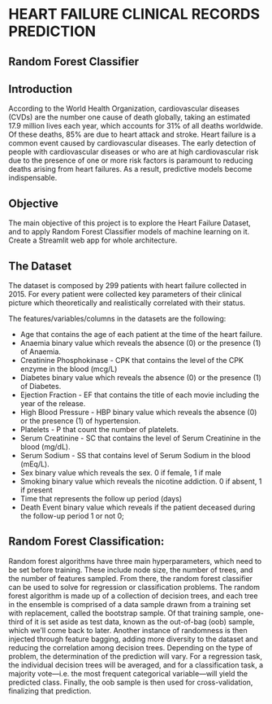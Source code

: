# HEART FAILURE CLINICAL RECORDS PREDICTION
## Random Forest Classifier
## Introduction
According to the World Health Organization, cardiovascular diseases (CVDs) are the number one cause of death globally, taking an estimated 17.9 million lives each year, which accounts for 31% of all deaths worldwide. Of these deaths, 85% are due to heart attack and stroke. Heart failure is a common event caused by cardiovascular diseases.
The early detection of people with cardiovascular diseases or who are at high cardiovascular risk due to the presence of one or more risk factors is paramount to reducing deaths arising from heart failures. As a result, predictive models become indispensable.

## Objective
The main objective of this project is to explore the Heart Failure Dataset, and to apply Random Forest Classifier models of machine learning on it. Create a Streamlit web app for whole architecture.


## The Dataset
The dataset is composed by 299 patients with heart failure collected in 2015. For every patient were collected key parameters of their clinical picture which theoretically and realistically correlated with their status.



The features/variables/columns in the datasets are the following: 
- Age <integer> that contains the age of each patient at the time of the heart failure.
- Anaemia <factor> binary value which reveals the absence (0) or the presence (1) of Anaemia.
-	Creatinine Phosphokinase - CPK <integer> that contains the level of the CPK enzyme in the blood (mcg/L)
-	Diabetes <factor> binary value which reveals the absence (0) or the presence (1) of Diabetes.
-	Ejection Fraction - EF<numeric> that contains the title of each movie including the year of the release.
-	High Blood Pressure - HBP<factor> binary value which reveals the absence (0) or the presence (1) of hypertension.
-	Platelets - P<integer> that count the number of platelets.
-	Serum Creatinine - SC <integer> that contains the level of Serum Creatinine in the blood (mg/dL).
-	Serum Sodium - SS <integer> that contains level of Serum Sodium in the blood (mEq/L).
-	Sex <factor> binary value which reveals the sex. 0 if female, 1 if male
-	Smoking <factor> binary value which reveals the nicotine addiction. 0 if absent, 1 if present
-	Time <integer> that represents the follow up period (days)
-	Death Event <factor> binary value which reveals if the patient deceased during the follow-up period 1 or not 0;

## Random Forest Classification:
Random forest algorithms have three main hyperparameters, which need to be set before training. These include node size, the number of trees, and the number of features sampled. From there, the random forest classifier can be used to solve for regression or classification problems.
The random forest algorithm is made up of a collection of decision trees, and each tree in the ensemble is comprised of a data sample drawn from a training set with replacement, called the bootstrap sample. Of that training sample, one-third of it is set aside as test data, known as the out-of-bag (oob) sample, which we’ll come back to later. Another instance of randomness is then injected through feature bagging, adding more diversity to the dataset and reducing the correlation among decision trees. Depending on the type of problem, the determination of the prediction will vary. For a regression task, the individual decision trees will be averaged, and for a classification task, a majority vote—i.e. the most frequent categorical variable—will yield the predicted class. Finally, the oob sample is then used for cross-validation, finalizing that prediction.


